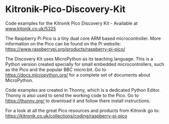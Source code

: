 # Kitronik-Pico-Discovery-Kit
Code examples for the Kitronik Pico Discovery Kit - Available at www.kitonik.co.uk/5325

The Raspberry Pi Pico is a tiny dual core ARM based microcontroller. 
More information on the Pico can be found on the Pi website:
https://www.raspberrypi.org/products/raspberry-pi-pico/

The Discovery Kit uses MicroPython as its teaching language. 
This is a Python version created specially for small embedded microcontrollers, such as the Pico and the popular BBC micro:bit. 
Go to https://docs.micropython.org/ for a complete set of documents about MicroPython.

Code examples are created in Thonny, which is a dedicated Python Editor.
Thonny is also used to send the working code to the Pico. 
Go to https://thonny.org/ to download it and follow there install instructions.

For a look at all the great Pico resources and products from Kitronik go to:
https://kitronik.co.uk/collections/coding/raspberry-pi-pico
